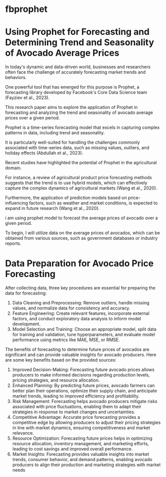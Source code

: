 # fbprophet
# Using Prophet for Forecasting and Determining Trend and Seasonality of Avocado Average Prices

In today's dynamic and data-driven world, businesses and researchers often face the challenge of accurately forecasting market trends and behaviors.

One powerful tool that has emerged for this purpose is Prophet, a forecasting library developed by Facebook's Core Data Science team (Fayziev et al., 2023).

This research paper aims to explore the application of Prophet in forecasting and analyzing the trend and seasonality of avocado average prices over a given period.

Prophet is a time-series forecasting model that excels in capturing complex patterns in data, including trend and seasonality.

It is particularly well-suited for handling the challenges commonly associated with time-series data, such as missing values, outliers, and holiday effects (Abdullah et al., 2023).

Recent studies have highlighted the potential of Prophet in the agricultural domain.

For instance, a review of agricultural product price forecasting methods suggests that the trend is to use hybrid models, which can effectively capture the complex dynamics of agricultural markets (Wang et al., 2020).

Furthermore, the application of prediction models based on price-influencing factors, such as weather and market conditions, is expected to expand in future research (Wang et al., 2020).

i am using prophet model to forecast the average prices of avocado over a given period.

To begin, I will utilize data on the average prices of avocados, which can be obtained from various sources, such as government databases or industry reports.

# Data Preparation for Avocado Price Forecasting

After collecting data, three key procedures are essential for preparing the data for forecasting:
1. Data Cleaning and Preprocessing: Remove outliers, handle missing values, and normalize data for consistency and accuracy.
2. Feature Engineering: Create relevant features, incorporate external factors, and conduct exploratory data analysis to inform model development.
3. Model Selection and Training: Choose an appropriate model, split data for training and validation, tune hyperparameters, and evaluate model 
   performance using metrics like MAE, MSE, or RMSE.

The benefits of forecasting to determine future prices of avocados are significant and can provide valuable insights for avocado producers. Here are some key benefits based on the provided sources:
1. Improved Decision-Making: Forecasting future avocado prices allows producers to make informed decisions regarding production levels, pricing strategies, and resource allocation.
2. Enhanced Planning: By predicting future prices, avocado farmers can better plan their operations, optimize their supply chain, and anticipate market trends, leading to improved efficiency and profitability.
3. Risk Management: Forecasting helps avocado producers mitigate risks associated with price fluctuations, enabling them to adapt their strategies in response to market changes and uncertainties.
4. Competitive Advantage: Accurate price forecasting provides a competitive edge by allowing producers to adjust their pricing strategies in line with market dynamics, ensuring competitiveness and market relevance.
5. Resource Optimization: Forecasting future prices helps in optimizing resource allocation, inventory management, and marketing efforts, leading to cost savings and improved overall performance.
6. Market Insights: Forecasting provides valuable insights into market trends, consumer behavior, and demand patterns, enabling avocado producers to 
 align their production and marketing strategies with market needs

